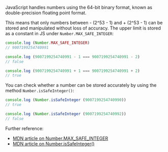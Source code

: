 JavaScript handles numbers using the 64-bit binary format, known as double-precision floating point format.

This means that only numbers between - (2^53  - 1) and + (2^53 - 1) can be stored and manipulated without loss of accuracy. The upper limit is stored as a constant in JS under `Number.MAX_SAFE_INTEGER`:

```javascript
console.log (Number.MAX_SAFE_INTEGER)
// 9007199254740991

console.log (9007199254740991 - 1 === 9007199254740991 - 2)
// false

console.log (9007199254740991 + 1 === 9007199254740991 + 2)
// true
```

You can check whether a number can be stored accurately by using the method `Number.isSafeInteger()`:

```javascript
console.log (Number.isSafeInteger (9007199254740990))
// true

console.log (Number.isSafeInteger (9007199254740992))
// false
```

Further reference:
- [MDN article on Number.MAX_SAFE_INTEGER](https://developer.mozilla.org/en/docs/Web/JavaScript/Reference/Global_Objects/Number/MAX_SAFE_INTEGER)
- [MDN article on Number.isSafeInteger()](https://developer.mozilla.org/en-US/docs/Web/JavaScript/Reference/Global_Objects/Number/isSafeInteger)